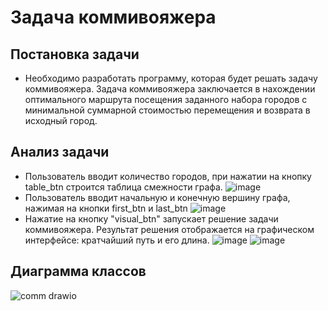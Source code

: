# Задача коммивояжера
## Постановка задачи
- Необходимо разработать программу, которая будет решать задачу коммивояжера. Задача коммивояжера заключается в нахождении оптимального маршрута посещения заданного набора городов с минимальной суммарной стоимостью перемещения и возврата в исходный город.

## Анализ задачи
- Пользователь вводит количество городов, при нажатии на кнопку table_btn строится таблица смежности графа.
![image](https://github.com/verxek/creative_work/assets/88082592/2861222f-1773-43ed-9dd9-0cde9f0ab69f)
- Пользователь вводит начальную и конечную вершину графа, нажимая на кнопки first_btn и last_btn
![image](https://github.com/verxek/creative_work/assets/88082592/b8657eec-b909-4782-9544-735ba0890476)
- Нажатие на кнопку "visual_btn" запускает решение задачи коммивояжера.
Результат решения отображается на графическом интерфейсе: кратчайший путь и его длина.
![image](https://github.com/verxek/creative_work/assets/88082592/cf9fad73-4e94-4bc1-ba0c-57ec4c9c0723)
![image](https://github.com/verxek/creative_work/assets/88082592/79d304e1-179b-4ba7-b53d-0fabfcd4668a)


## Диаграмма классов
![comm drawio](https://github.com/verxek/creative_work/assets/88082592/2ecbbfd1-2561-4087-8fb9-7f5119abb523)

